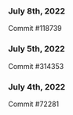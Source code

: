 ### July 8th, 2022

Commit #118739

### July 5th, 2022

Commit #314353


### July 4th, 2022

Commit #72281
